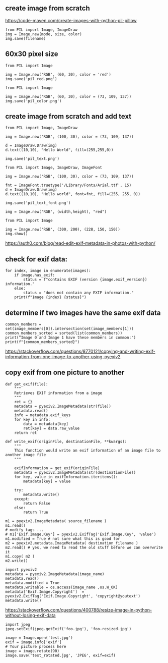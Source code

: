 ## create image from scratch 
https://code-maven.com/create-images-with-python-pil-pillow
```
from PIL import Image, ImageDraw
img = Image.new(mode, size, color)
img.save(filename)
```
## 60x30 pixel size
```
from PIL import Image
 
img = Image.new('RGB', (60, 30), color = 'red')
img.save('pil_red.png')
```
```
from PIL import Image
 
img = Image.new('RGB', (60, 30), color = (73, 109, 137))
img.save('pil_color.png')
```
## create image from scratch and add text
```
from PIL import Image, ImageDraw
 
img = Image.new('RGB', (100, 30), color = (73, 109, 137))
 
d = ImageDraw.Draw(img)
d.text((10,10), "Hello World", fill=(255,255,0))
 
img.save('pil_text.png')
```
```
from PIL import Image, ImageDraw, ImageFont
 
img = Image.new('RGB', (100, 30), color = (73, 109, 137))
 
fnt = ImageFont.truetype('/Library/Fonts/Arial.ttf', 15)
d = ImageDraw.Draw(img)
d.text((10,10), "Hello world", font=fnt, fill=(255, 255, 0))
 
img.save('pil_text_font.png')
```







```
img = Image.new('RGB', (width,height), "red")
```
```
from PIL import Image

img = Image.new('RGB', (300, 200), (228, 150, 150))
img.show()
```


https://auth0.com/blog/read-edit-exif-metadata-in-photos-with-python/
## check for exif data:
```
for index, image in enumerate(images):
    if image.has_exif:
        status = f"contains EXIF (version {image.exif_version}) information."
    else:
        status = "does not contain any EXIF information."
    print(f"Image {index} {status}")
```

## determine if two images have the same exif data
```
common_members = set(image_members[0]).intersection(set(image_members[1]))
common_members_sorted = sorted(list(common_members))
print("Image 0 and Image 1 have these members in common:")
print(f"{common_members_sorted}")
```

https://stackoverflow.com/questions/8770121/copying-and-writing-exif-information-from-one-image-to-another-using-pyexiv2
## copy exif from one picture to another
```
def get_exif(file):
    """
    Retrieves EXIF information from a image
    """
    ret = {}
    metadata = pyexiv2.ImageMetadata(str(file))
    metadata.read()
    info = metadata.exif_keys
    for key in info:
        data = metadata[key]
        ret[key] = data.raw_value
    return ret

def write_exif(originFile, destinationFile, **kwargs):
    """
    This function would write an exif information of an image file to another image file
    """

    exifInformation = get_exif(originFile)
    metadata = pyexiv2.ImageMetadata(str(destinationFile))
    for key, value in exifInformation.iteritems():
        metadata[key] = value

    try:
        metadata.write()
    except:
        return False
    else:
        return True
```

```
m1 = pyexiv2.ImageMetadata( source_filename )
m1.read()
# modify tags ...
# m1['Exif.Image.Key'] = pyexiv2.ExifTag('Exif.Image.Key', 'value')
m1.modified = True # not sure what this is good for
m2 = pyexiv2.metadata.ImageMetadata( destination_filename )
m2.read() # yes, we need to read the old stuff before we can overwrite it
m1.copy( m2 )
m2.write()
```

```
import pyexiv2
metadata = pyexiv2.ImageMetadata(image_name)
metadata.read() 
metadata.modified = True
metadata.writable = os.access(image_name ,os.W_OK)
metadata['Exif.Image.Copyright']  = pyexiv2.ExifTag('Exif.Image.Copyright', 'copyright@youtext') 
metadata.write()
```















https://stackoverflow.com/questions/400788/resize-image-in-python-without-losing-exif-data

```
import jpeg
jpeg.setExif(jpeg.getExif('foo.jpg'), 'foo-resized.jpg') 
```

```
image = Image.open('test.jpg')
exif = image.info['exif']
# Your picture process here
image = image.rotate(90)
image.save('test_rotated.jpg', 'JPEG', exif=exif)
```




